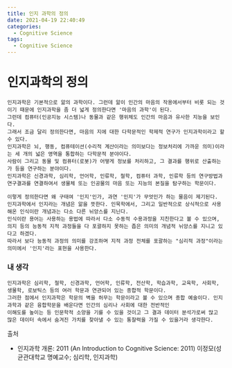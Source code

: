 ```yaml
---
title: 인지 과학의 정의
date: 2021-04-19 22:40:49
categories:
  - Cognitive Science
tags:
  - Cognitive Science
---
```


# 인지과학의 정의
    인지과학은 기본적으로 앎의 과학이다. 그런데 앎이 인간의 마음의 작용에서부터 비롯 되는 것이기 때문에 인지과학을 좀 더 넓게 정의한다면 '마음의 과학'이 된다.
    그런데 컴퓨터(인공지능 시스템)나 동물과 같은 행위체도 인간의 마음과 유사한 지능을 보인다.
    그래서 조금 달리 정의한다면, 마음의 지에 대한 다학문적인 학제적 연구가 인지과학이라고 할 수 있다.
    인지과학은 뇌, 행동, 컴퓨테이션(수리적 계산이라는 의미보다는 정보처리에 가까운 의미)이라는 세 개의 넓은 영역을 통합하는 다학문적 분야이다.
    사람이 그리고 동물 및 컴퓨터(로봇)가 어떻게 정보를 처리하고, 그 결과를 행위로 산출하는가 등을 연구하는 분야이다.
    인지과학은 신경과학, 심리학, 언어학, 인류학, 철학, 컴퓨터 과학, 인류학 등의 연구방법과 연구결과를 연결하여서 생물체 또는 인공물의 마음 또는 지능의 본질을 탐구하는 학문이다.
    
    이렇게 정의한다면 왜 구태여 '인지'인가, 과연 '인지'가 무엇인가 하는 물음이 제기된다.
    인지과학에서 인지라는 개념은 앎을 뜻한다. 인묵학에서, 그리고 일반적으로 상식적으로 사용해온 인식이란 개념과는 다소 다른 뉘앙스를 지닌다.
    인식이란 용어는 사용하는 용법에 따라서 다소 수동적 수용과정을 지친한다고 볼 수 있으며,
    의지 등의 능동적 지적 과정들을 다 포괄하지 못하는 좁은 의미의 개념적 뉘앙스를 지니고 있다고 하겠다.
    따라서 보다 능동적 과정의 의미를 강조하며 지적 과정 전체를 포괄하는 "심리적 과정"이라는 의미에서 '인지'라는 표현을 사용한다.

### 내 생각
    인지과학은 심리학, 철학, 신경과학, 언어학, 인류학, 전산학, 학습과학, 교육학, 사회학, 생물학, 로보틱스 등의 여러 학문과 연관되어 있는 종합적 학문이다.
    그러한 점에서 인지과학은 학문의 벽을 허무는 학문이라고 볼 수 있으며 종합 예술이다. 인지과학과 같은 융합학문을 배운다면 인간의 심리나 사회에 대한 전반적인
    이해도를 높이는 등 인문학적 소양을 기를 수 있을 것이고 그 결과 데이터 분석가로써 많고 많은 데이터 속에서 숨겨진 가치를 찾아낼 수 있는 통찰력을 가질 수 있을거라 생각한다.






출처
- 인지과학 개론: 2011 (An Introduction to Cognitive Science: 2011) 이정모(성균관대학교 명예교수; 심리학, 인지과학)